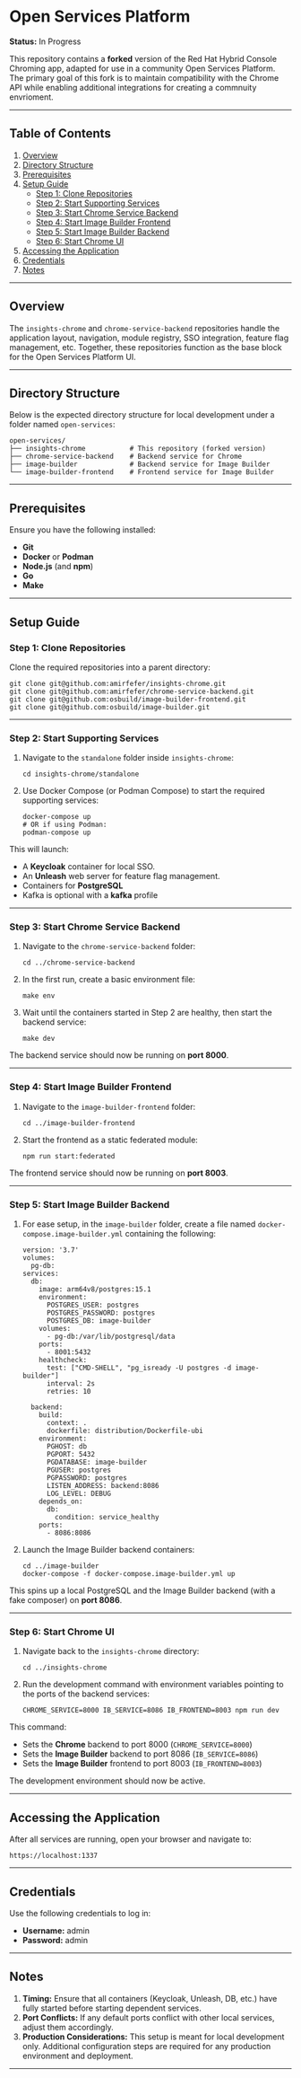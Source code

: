 # Open Services Platform

**Status:** In Progress

This repository contains a **forked** version of the Red Hat Hybrid Console Chroming app, adapted for use in a community Open Services Platform. The primary goal of this fork is to maintain compatibility with the Chrome API while enabling additional integrations for creating a commnuity envrioment. 


---

## Table of Contents

1. [Overview](#overview)  
2. [Directory Structure](#directory-structure)  
3. [Prerequisites](#prerequisites)  
4. [Setup Guide](#setup-guide)  
   - [Step 1: Clone Repositories](#step-1-clone-repositories)  
   - [Step 2: Start Supporting Services](#step-2-start-supporting-services)  
   - [Step 3: Start Chrome Service Backend](#step-3-start-chrome-service-backend)  
   - [Step 4: Start Image Builder Frontend](#step-4-start-image-builder-frontend)  
   - [Step 5: Start Image Builder Backend](#step-5-start-image-builder-backend)  
   - [Step 6: Start Chrome UI](#step-6-start-chrome-ui)  
5. [Accessing the Application](#accessing-the-application)  
6. [Credentials](#credentials)  
7. [Notes](#notes)

---

## Overview

The `insights-chrome` and `chrome-service-backend` repositories handle the application layout, navigation, module registry, SSO integration, feature flag management, etc. Together, these repositories function as the base block for the Open Services Platform UI.

---

## Directory Structure

Below is the expected directory structure for local development under a folder named `open-services`:

    open-services/
    ├── insights-chrome           # This repository (forked version)
    ├── chrome-service-backend    # Backend service for Chrome
    ├── image-builder             # Backend service for Image Builder
    └── image-builder-frontend    # Frontend service for Image Builder

---

## Prerequisites

Ensure you have the following installed:

- **Git**  
- **Docker** or **Podman**  
- **Node.js** (and **npm**)
- **Go**
- **Make**  

---

## Setup Guide

### Step 1: Clone Repositories

Clone the required repositories into a parent directory:

    git clone git@github.com:amirfefer/insights-chrome.git
    git clone git@github.com:amirfefer/chrome-service-backend.git
    git clone git@github.com:osbuild/image-builder-frontend.git
    git clone git@github.com:osbuild/image-builder.git

---

### Step 2: Start Supporting Services

1. Navigate to the `standalone` folder inside `insights-chrome`:
   
       cd insights-chrome/standalone

2. Use Docker Compose (or Podman Compose) to start the required supporting services:

       docker-compose up
       # OR if using Podman:
       podman-compose up

This will launch:
- A **Keycloak** container for local SSO.
- An **Unleash** web server for feature flag management.
- Containers for **PostgreSQL**
- Kafka is optional with a **kafka** profile

---

### Step 3: Start Chrome Service Backend

1. Navigate to the `chrome-service-backend` folder:

       cd ../chrome-service-backend

2. In the first run, create a basic environment file:

       make env

3. Wait until the containers started in Step 2 are healthy, then start the backend service:

       make dev

The backend service should now be running on **port 8000**.

---

### Step 4: Start Image Builder Frontend

1. Navigate to the `image-builder-frontend` folder:

       cd ../image-builder-frontend

2. Start the frontend as a static federated module:

       npm run start:federated

The frontend service should now be running on **port 8003**.

---

### Step 5: Start Image Builder Backend

1. For ease setup, in the `image-builder` folder, create a file named `docker-compose.image-builder.yml` containing the following:

       version: '3.7'
       volumes:
         pg-db:
       services:
         db:
           image: arm64v8/postgres:15.1
           environment:
             POSTGRES_USER: postgres
             POSTGRES_PASSWORD: postgres
             POSTGRES_DB: image-builder
           volumes:
             - pg-db:/var/lib/postgresql/data
           ports:
             - 8001:5432
           healthcheck:
             test: ["CMD-SHELL", "pg_isready -U postgres -d image-builder"]
             interval: 2s
             retries: 10

         backend:
           build:
             context: .
             dockerfile: distribution/Dockerfile-ubi
           environment:
             PGHOST: db
             PGPORT: 5432
             PGDATABASE: image-builder
             PGUSER: postgres
             PGPASSWORD: postgres
             LISTEN_ADDRESS: backend:8086
             LOG_LEVEL: DEBUG
           depends_on:
             db:
               condition: service_healthy
           ports:
             - 8086:8086

2. Launch the Image Builder backend containers:

       cd ../image-builder
       docker-compose -f docker-compose.image-builder.yml up

This spins up a local PostgreSQL and the Image Builder backend (with a fake composer) on **port 8086**.

---

### Step 6: Start Chrome UI

1. Navigate back to the `insights-chrome` directory:

       cd ../insights-chrome

2. Run the development command with environment variables pointing to the ports of the backend services:

       CHROME_SERVICE=8000 IB_SERVICE=8086 IB_FRONTEND=8003 npm run dev

This command:
- Sets the **Chrome** backend to port 8000 (`CHROME_SERVICE=8000`)
- Sets the **Image Builder** backend to port 8086 (`IB_SERVICE=8086`)
- Sets the **Image Builder** frontend to port 8003 (`IB_FRONTEND=8003`)

The development environment should now be active.

---

## Accessing the Application

After all services are running, open your browser and navigate to:

    https://localhost:1337

---

## Credentials

Use the following credentials to log in:

- **Username:** admin  
- **Password:** admin  

---

## Notes

1. **Timing:** Ensure that all containers (Keycloak, Unleash, DB, etc.) have fully started before starting dependent services.  
2. **Port Conflicts:** If any default ports conflict with other local services, adjust them accordingly.  
3. **Production Considerations:** This setup is meant for local development only. Additional configuration steps are required for any production environment and deployment.

---
